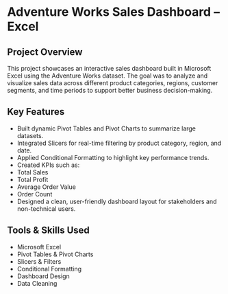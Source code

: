 #  Adventure Works Sales Dashboard – Excel

##  Project Overview
This project showcases an interactive sales dashboard built in Microsoft Excel using the Adventure Works dataset. The goal was to analyze and visualize sales data across different product categories, regions, customer segments, and time periods to support better business decision-making.

##  Key Features
-  Built dynamic Pivot Tables and Pivot Charts to summarize large datasets.
-  Integrated Slicers for real-time filtering by product category, region, and date.
-  Applied Conditional Formatting to highlight key performance trends.
-  Created KPIs such as:
  - Total Sales
  - Total Profit
  - Average Order Value
  - Order Count
-  Designed a clean, user-friendly dashboard layout for stakeholders and non-technical users.

##  Tools & Skills Used
- Microsoft Excel
- Pivot Tables & Pivot Charts
- Slicers & Filters
- Conditional Formatting
- Dashboard Design
- Data Cleaning
